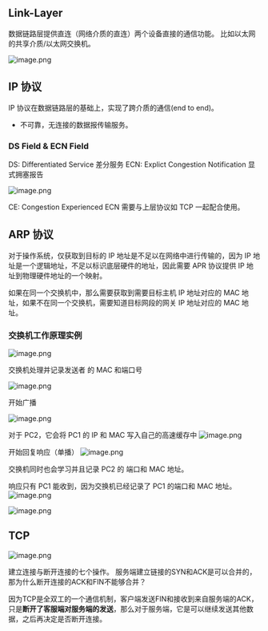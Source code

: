 ## Link-Layer

数据链路层提供直连（网络介质的直连）两个设备直接的通信功能。
比如以太网的共享介质/以太网交换机。

![image.png](https://p1-juejin.byteimg.com/tos-cn-i-k3u1fbpfcp/1ef3c12d9b124a7e9d70f39bc2b97649~tplv-k3u1fbpfcp-watermark.image?)

## IP 协议

IP 协议在数据链路层的基础上，实现了跨介质的通信(end to end)。

- 不可靠，无连接的数据报传输服务。

### DS Field & ECN Field

DS: Differentiated Service 差分服务
ECN: Explict Congestion Notification 显式拥塞报告

![image.png](https://p1-juejin.byteimg.com/tos-cn-i-k3u1fbpfcp/89e9cc222e554d868a19415b42325c48~tplv-k3u1fbpfcp-watermark.image?)

CE: Congestion Experienced
ECN 需要与上层协议如 TCP 一起配合使用。

## ARP 协议

对于操作系统，仅获取到目标的 IP 地址是不足以在网络中进行传输的，因为 IP 地址是一个逻辑地址，不足以标识底层硬件的地址，因此需要 APR 协议提供 IP 地址到物理硬件地址的一个映射。

如果在同一个交换机中，那么需要获取到需要目标主机 IP 地址对应的 MAC 地址，如果不在同一个交换机，需要知道目标网段的网关 IP 地址对应的 MAC 地址。

### 交换机工作原理实例

![image.png](https://p6-juejin.byteimg.com/tos-cn-i-k3u1fbpfcp/e24c586dd15b4f179ed13d991aad7951~tplv-k3u1fbpfcp-watermark.image?)

交换机处理并记录发送者 的 MAC 和端口号

![image.png](https://p6-juejin.byteimg.com/tos-cn-i-k3u1fbpfcp/f1f5fd2b9a6e4aedb1778e5698443099~tplv-k3u1fbpfcp-watermark.image?)

开始广播

![image.png](https://p3-juejin.byteimg.com/tos-cn-i-k3u1fbpfcp/699960e3ab40446ea33dcd36f7cc1522~tplv-k3u1fbpfcp-watermark.image?)

对于 PC2，它会将 PC1 的 IP 和 MAC 写入自己的高速缓存中
![image.png](https://p9-juejin.byteimg.com/tos-cn-i-k3u1fbpfcp/bdd76cc6982d4e79b877267d1408ebca~tplv-k3u1fbpfcp-watermark.image?)

开始回复响应（单播）
![image.png](https://p3-juejin.byteimg.com/tos-cn-i-k3u1fbpfcp/9491d38880df4ec19533698abe72c565~tplv-k3u1fbpfcp-watermark.image?)

交换机同时也会学习并且记录 PC2 的 端口和 MAC 地址。

响应只有 PC1 能收到，因为交换机已经记录了 PC1 的端口和 MAC 地址。
![image.png](https://p6-juejin.byteimg.com/tos-cn-i-k3u1fbpfcp/4cfedf699017490eb108e62b057aebe6~tplv-k3u1fbpfcp-watermark.image?)

![image.png](https://p6-juejin.byteimg.com/tos-cn-i-k3u1fbpfcp/2f75a695829b4640b389354d939f1c88~tplv-k3u1fbpfcp-watermark.image?)


## TCP

![image.png](https://p1-juejin.byteimg.com/tos-cn-i-k3u1fbpfcp/ad66487962004385af6f9635e40919ec~tplv-k3u1fbpfcp-watermark.image?)

建立连接与断开连接的七个操作。
服务端建立链接的SYN和ACK是可以合并的，那为什么断开连接的ACK和FIN不能够合并？

因为TCP是全双工的一个通信机制，客户端发送FIN和接收到来自服务端的ACK，只是**断开了客服端对服务端的发送**，那么对于服务端，它是可以继续发送其他数据，之后再决定是否断开连接。